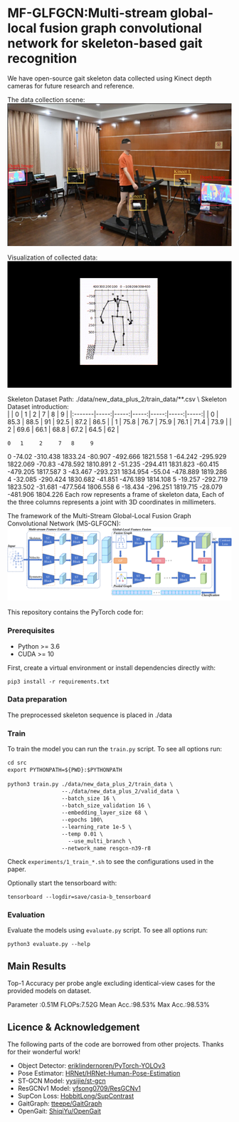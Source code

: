 # MF-GLFGCN:Multi-stream global-local fusion graph convolutional network for skeleton-based gait recognition
We have open-source gait skeleton data collected using Kinect depth cameras for future research and reference.

The data collection scene:
![image](https://github.com/Xu-repository/MF-GLFGCN/blob/master/img/scene.png) 

Visualization of collected data:
![img](https://github.com/Xu-repository/MF-GLFGCN/blob/master/img/video1.gif)


Skeleton Dataset Path: ./data/new_data_plus_2/train_data/**.csv \ 
Skeleton Dataset introduction: \
|        |    0 |   1 |   2 |   7 |   8 |   9 |
|:-------|-----:|-----:|-----:|-----:|-----:|-----:|
| 0 | 85.3 | 88.5 | 91   | 92.5 | 87.2 | 86.5 |
| 1 | 75.8 | 76.7 | 75.9 | 76.1 | 71.4 | 73.9 |
| 2 | 69.6 | 66.1 | 68.8 | 67.2 | 64.5 | 62   |

	0	1	  2	 	7	8	  9
0	-74.02	-310.438  1833.24	-80.907	-492.666  1821.558
1	-64.242	-295.929  1822.069	-70.83	-478.592  1810.891
2	-51.235	-294.411  1831.823	-60.415	-479.205  1817.587
3	-43.467	-293.231  1834.954	-55.04	-478.889  1819.286
4	-32.085	-290.424  1830.682	-41.851	-476.189  1814.108
5	-19.257	-292.719  1823.502	-31.681	-477.564  1806.558
6	-18.434	-296.251  1819.715	-28.079	-481.906  1804.226
Each row represents a frame of skeleton data, Each of the three columns represents a joint with 3D coordinates in millimeters.

The framework of the Multi-Stream Global-Local Fusion Graph Convolutional Network (MS-GLFGCN):
![image](https://github.com/Xu-repository/MF-GLFGCN/blob/master/img/model.png)

This repository contains the PyTorch code for:

### Prerequisites
- Python >= 3.6
- CUDA >= 10

First, create a virtual environment or install dependencies directly with:
```shell
pip3 install -r requirements.txt
```
### Data preparation
The preprocessed skeleton sequence is placed in ./data

### Train
To train the model you can run the `train.py` script. To see all options run:
```shell
cd src
export PYTHONPATH=${PWD}:$PYTHONPATH

python3 train.py ./data/new_data_plus_2/train_data \
                 --./data/new_data_plus_2/valid_data \
                 --batch_size 16 \
                 --batch_size_validation 16 \
                 --embedding_layer_size 68 \
                 --epochs 100\
                 --learning_rate 1e-5 \
                 --temp 0.01 \
	               --use_multi_branch \
                 --network_name resgcn-n39-r8
```

Check `experiments/1_train_*.sh` to see the configurations used in the paper. 

Optionally start the tensorboard with: 
```shell
tensorboard --logdir=save/casia-b_tensorboard 
```

### Evaluation
Evaluate the models using `evaluate.py` script. To see all options run:
```shell
python3 evaluate.py --help
```

## Main Results
Top-1 Accuracy per probe angle excluding identical-view cases for the provided models on dataset.

Parameter :0.51M	FLOPs:7.52G	Mean Acc.:98.53%	Max Acc.:98.53%

## Licence & Acknowledgement

The following parts of the code are borrowed from other projects. Thanks for their wonderful work!
- Object Detector: [eriklindernoren/PyTorch-YOLOv3](https://github.com/eriklindernoren/PyTorch-YOLOv3)
- Pose Estimator: [HRNet/HRNet-Human-Pose-Estimation](https://github.com/HRNet/HRNet-Human-Pose-Estimation)
- ST-GCN Model: [yysijie/st-gcn](https://github.com/yysijie/st-gcn)
- ResGCNv1 Model: [yfsong0709/ResGCNv1](https://github.com/yfsong0709/ResGCNv1)
- SupCon Loss: [HobbitLong/SupContrast](https://github.com/HobbitLong/SupContrast)
- GaitGraph: [tteepe/GaitGraph](https://github.com/tteepe/GaitGraph)
- OpenGait: [ShiqiYu/OpenGait](https://github.com/ShiqiYu/OpenGait)

